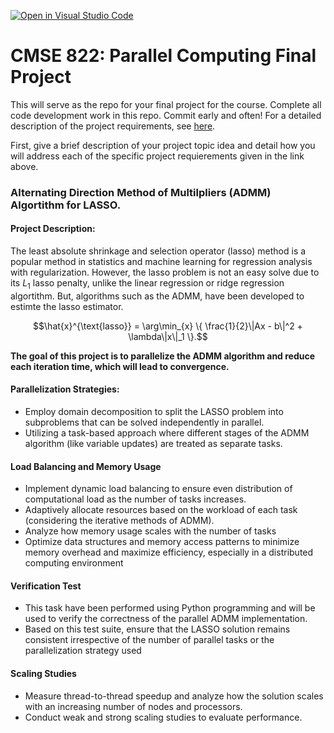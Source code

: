 [![Open in Visual Studio Code](https://classroom.github.com/assets/open-in-vscode-718a45dd9cf7e7f842a935f5ebbe5719a5e09af4491e668f4dbf3b35d5cca122.svg)](https://classroom.github.com/online_ide?assignment_repo_id=14308448&assignment_repo_type=AssignmentRepo)
# CMSE 822: Parallel Computing Final Project

This will serve as the repo for your final project for the course. Complete all code development work in this repo. Commit early and often! For a detailed description of the project requirements, see [here](https://cmse822.github.io/projects).

First, give a brief description of your project topic idea and detail how you will address each of the specific project requierements given in the link above. 

### Alternating Direction Method of Multilpliers (ADMM) Algortithm for LASSO.
#### Project Description:

The least absolute shrinkage and selection operator (lasso) method is a popular method in statistics and machine learning for regression analysis with regularization. However, the lasso problem is not an easy solve due to its $L_1$ lasso penalty, unlike the linear regression or ridge regression algortithm. But, algorithms such as the ADMM, have been developed to estimte the lasso estimator. 

$$\hat{x}^{\text{lasso}} = \arg\min_{x} \{ \frac{1}{2}\|Ax - b\|^2 + \lambda\|x\|_1 \}.$$

**The goal of this project is to parallelize the ADMM algorithm and reduce each iteration time, which will lead to convergence.**

#### Parallelization Strategies:
- Employ domain decomposition to split the LASSO problem into subproblems that can be solved independently in parallel.
- Utilizing a task-based approach where different stages of the ADMM algorithm (like variable updates) are treated as separate tasks.

#### Load Balancing and Memory Usage
- Implement dynamic load balancing to ensure even distribution of computational load as the number of tasks increases.
- Adaptively allocate resources based on the workload of each task (considering the iterative methods of ADMM).
- Analyze how memory usage scales with the number of tasks
- Optimize data structures and memory access patterns to minimize memory overhead and maximize efficiency, especially in a distributed computing environment

#### Verification Test
- This task have been performed using Python programming and will be used to verify the correctness of the parallel ADMM implementation.
- Based on this test suite, ensure that the LASSO solution remains consistent irrespective of the number of parallel tasks or the parallelization strategy used

#### Scaling Studies
- Measure thread-to-thread speedup and analyze how the solution scales with an increasing number of nodes and processors.
- Conduct weak and strong scaling studies to evaluate performance.